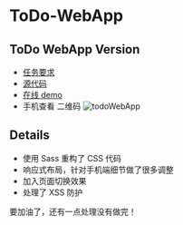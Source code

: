 # ToDo-WebApp

## ToDo WebApp Version

* [任务要求](https://github.com/baidu-ife/ife/tree/master/task/task0004)
* [源代码](https://github.com/Gaohaoyang/ToDo-WebApp)
* [在线 demo](http://gaohaoyang.github.io/ToDo-WebApp/)
* 手机查看 二维码
    ![todoWebApp](http://7q5cdt.com1.z0.glb.clouddn.com/task4-code-todoWebApp.png)

## Details

* 使用 Sass 重构了 CSS 代码
* 响应式布局，针对手机端细节做了很多调整
* 加入页面切换效果
* 处理了 XSS 防护

要加油了，还有一点处理没有做完！


